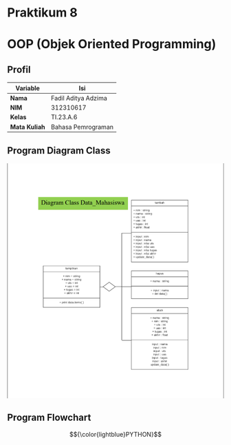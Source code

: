 # Praktikum 8
# OOP (Objek Oriented Programming)

## Profil
| Variable | Isi |
| -------- | --- |
| **Nama** | Fadil Aditya Adzima |
| **NIM** |  312310617 |
| **Kelas** | TI.23.A.6 |
| **Mata Kuliah** | Bahasa Pemrograman |


## Program Diagram Class
![img](diagramclass.png)

## Program Flowchart


$${\color{lightblue}PYTHON}$$
